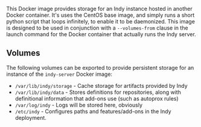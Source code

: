 This Docker image provides storage for an Indy instance hosted in another Docker container. It's uses the CentOS base image, and simply runs a short python script that loops infinitely, to enable it to be daemonized. This image is designed to be used in conjunction with a `--volumes-from` clause in the launch command for the Docker container that actually runs the Indy server.

## Volumes

The following volumes can be exported to provide persistent storage for an instance of the `indy-server` Docker image:

- `/var/lib/indy/storage` - Cache storage for artifacts provided by Indy
- `/var/lib/indy/data` - Stores definitions for repositories, along with definitional information that add-ons use (such as autoprox rules)
- `/var/log/indy` - Logs will be stored here, obviously
- `/etc/indy` - Configures paths and features/add-ons in the Indy deployment.


